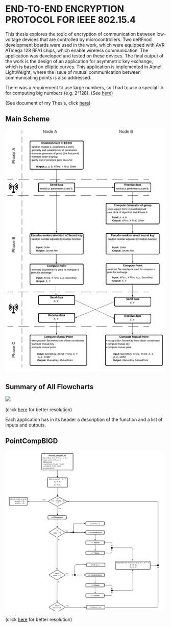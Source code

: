 # END-TO-END ENCRYPTION PROTOCOL FOR IEEE 802.15.4

This thesis explores the topic of encryption of communication between low-voltage devices that are controlled by microcontrollers. Two deRFnod development boards were used in the work, which were equipped with AVR ATmega 128 RFA1 chips, which enable wireless communication. The application was developed and tested on these devices. The final output of the work is the design of an application for asymmetric key exchange, which is based on elliptic curves. This application is implemented in Atmel LightWeight, where the issue of mutual communication between communicating points is also addressed.

There was a requirement to use large numbers, so I had to use a special lib for computing big numbers (e.g. 2^128). (See <a href="https://www.di-mgt.com.au/bigdigits.html"> here</a>)



(See document of my Thesis, click <a href="https://github.com/StingrayCZ/My-first-larger-programming-project-in-C/blob/master/THESIS%20BACA.pdf"> here</a>)

## Main Scheme

<p float="left">
  <img src="/Flowchart/Main Scheme.png" width="700" /> 
</p>  

## Summary of All Flowcharts

<p float="left">
  <img src="/Flowchart/All.png" width="800" /> 
</p>
(click <a href="https://github.com/StingrayCZ/My-first-larger-programming-project-in-C/blob/master/Flowchart%20(pdf)/All%20Flowcharts.pdf"> here</a> for better resolution)

</p>

Each application has in its header a description of the function and a list of inputs and outputs.

## PointCompBIGD

<p float="left">
  <img src="/Flowchart/1.png" width="500" /> 
</p>

(click <a href="https://github.com/StingrayCZ/My-first-larger-programming-project-in-C/blob/master/Source%20of%20Code/PointCompBig.c"> here</a> for better resolution)



